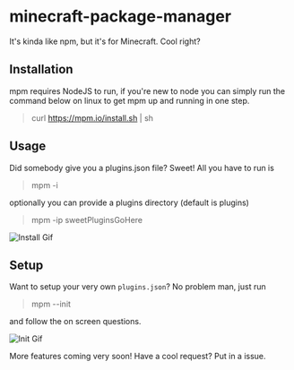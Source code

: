 # minecraft-package-manager
It's kinda like npm, but it's for Minecraft. Cool right?

## Installation
mpm requires NodeJS to run, if you're new to node you can simply run the command
below on linux to get mpm up and running in one step.

> curl https://mpm.io/install.sh | sh

## Usage
Did somebody give you a plugins.json file? Sweet! All you have to run is

> mpm -i

optionally you can provide a plugins directory (default is plugins)

> mpm -ip sweetPluginsGoHere

![Install Gif](https://i.gyazo.com/ce1ad04293fabc980cfcca62603e5d7d.gif)

## Setup
Want to setup your very own `plugins.json`? No problem man, just run

> mpm --init

and follow the on screen questions.

![Init Gif](https://i.gyazo.com/a44df28b6446918f5b19039826a77a18.gif)

More features coming very soon! Have a cool request? Put in a issue.
